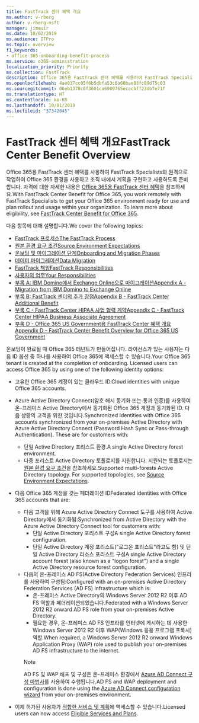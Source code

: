```yaml
---
title: FastTrack 센터 혜택 개요
ms.author: v-rberg
author: v-rberg-msft
manager: jimmuir
ms.date: 10/02/2019
ms.audience: ITPro
ms.topic: overview
f1_keywords:
- office-365-onboarding-benefit-process
ms.service: o365-administration
localization_priority: Priority
ms.collection: FastTrack
description: Office 365용 FastTrack 센터 혜택를 사용하여 FastTrack Specialists와 원격으로 작업하여 Office 365 환경을 사용하고 조직 내에서 계획을 구현하고 사용하도록 준비합니다. 자격에 대한 자세한 내용은 Office 365용 FastTrack 센터 혜택을 참조하세요.
ms.openlocfilehash: 4ae837cc05f6b5dbfa53c6a60bae83fc89d75c03
ms.sourcegitcommit: 06eb1378c0f3601ca6909765ecacbff23db7e71f
ms.translationtype: HT
ms.contentlocale: ko-KR
ms.lasthandoff: 10/01/2019
ms.locfileid: "37342045"
---
```

# <a name="fasttrack-center-benefit-overview"></a><span data-ttu-id="c04e8-104">FastTrack 센터 혜택 개요</span><span class="sxs-lookup"><span data-stu-id="c04e8-104">FastTrack Center Benefit Overview</span></span>

<span data-ttu-id="c04e8-p102">Office 365용 FastTrack 센터 혜택를 사용하여 FastTrack Specialists와 원격으로 작업하여 Office 365 환경을 사용하고 조직 내에서 계획을 구현하고 사용하도록 준비합니다. 자격에 대한 자세한 내용은 [Office 365용 FastTrack 센터 혜택](O365-fasttrack-benefit-for-office-365.md)을 참조하세요.</span><span class="sxs-lookup"><span data-stu-id="c04e8-p102">With FastTrack Center Benefit for Office 365, you work remotely with FastTrack Specialists to get your Office 365 environment ready for use and plan rollout and usage within your organization. To learn more about eligibility, see [FastTrack Center Benefit for Office 365](O365-fasttrack-benefit-for-office-365.md).</span></span>
  
<span data-ttu-id="c04e8-107">다음 항목에 대해 설명합니다.</span><span class="sxs-lookup"><span data-stu-id="c04e8-107">We cover the following topics:</span></span>
- [<span data-ttu-id="c04e8-108">FastTrack 프로세스</span><span class="sxs-lookup"><span data-stu-id="c04e8-108">The FastTrack Process</span></span>](O365-fasttrack-process.md) 
- [<span data-ttu-id="c04e8-109">원본 환경 요구 조건</span><span class="sxs-lookup"><span data-stu-id="c04e8-109">Source Environment Expectations</span></span>](O365-source-environment-expectations.md)
- [<span data-ttu-id="c04e8-110">온보딩 및 마이그레이션 단계</span><span class="sxs-lookup"><span data-stu-id="c04e8-110">Onboarding and Migration Phases</span></span>](O365-onboarding-and-migration.md)
- [<span data-ttu-id="c04e8-111">데이터 마이그레이션</span><span class="sxs-lookup"><span data-stu-id="c04e8-111">Data Migration</span></span>](O365-data-migration.md)
- [<span data-ttu-id="c04e8-112">FastTrack 책임</span><span class="sxs-lookup"><span data-stu-id="c04e8-112">FastTrack Responsibilities</span></span>](O365-fasttrack-responsibilities.md)
- [<span data-ttu-id="c04e8-113">사용자의 업무</span><span class="sxs-lookup"><span data-stu-id="c04e8-113">Your Responsibilities</span></span>](O365-your-responsibilities.md) 
- [<span data-ttu-id="c04e8-114">부록 A: IBM Domino에서 Exchange Online으로 마이그레이션</span><span class="sxs-lookup"><span data-stu-id="c04e8-114">Appendix A - Migration from IBM Domino to Exchange Online</span></span>](O365-from-ibm-domino-to-exchange-online.md)
- [<span data-ttu-id="c04e8-115">부록 B: FastTrack 센터의 추가 장점</span><span class="sxs-lookup"><span data-stu-id="c04e8-115">Appendix B - FastTrack Center Additional Benefit</span></span>](O365-fasttrack-additional-benefits.md)
- [<span data-ttu-id="c04e8-116">부록 C - FastTrack Center HIPAA 사업 협력 계약</span><span class="sxs-lookup"><span data-stu-id="c04e8-116">Appendix C - FastTrack Center HIPAA Business Associate Agreement</span></span>](O365-hipaa-business-associate-agreement.md)
- [<span data-ttu-id="c04e8-117">부록 D - Office 365 US Government용 FastTrack Center 혜택 개요</span><span class="sxs-lookup"><span data-stu-id="c04e8-117">Appendix D - FastTrack Center Benefit Overview for Office 365 US Government</span></span>](US-Gov-appendix-overview.md)
    
<span data-ttu-id="c04e8-p103">온보딩이 완료될 때 Office 365 테넌트가 만들어집니다. 라이선스가 있는 사용자는 다음 ID 옵션 중 하나를 사용하여 Office 365에 액세스할 수 있습니다.</span><span class="sxs-lookup"><span data-stu-id="c04e8-p103">Your Office 365 tenant is created at the completion of onboarding. Licensed users can access Office 365 by using one of the following identity options:</span></span>
- <span data-ttu-id="c04e8-120">고유한 Office 365 계정이 있는 클라우드 ID.</span><span class="sxs-lookup"><span data-stu-id="c04e8-120">Cloud identities with unique Office 365 accounts.</span></span>
- <span data-ttu-id="c04e8-p104">Azure Active Directory Connect(암호 해시 동기화 또는 통과 인증)를 사용하여 온-프레미스 Active Directory에서 동기화된 Office 365 계정과 동기화된 ID. 다음 상황의 고객을 위한 것입니다.</span><span class="sxs-lookup"><span data-stu-id="c04e8-p104">Synchronized Identities with Office 365 accounts synchronized from your on-premises Active Directory with Azure Active Directory Connect (Password Hash Sync or Pass-through Authentication). These are for customers with:</span></span>
  - <span data-ttu-id="c04e8-123">단일 Active Directory 포리스트 환경.</span><span class="sxs-lookup"><span data-stu-id="c04e8-123">A single Active Directory forest environment.</span></span>
  - <span data-ttu-id="c04e8-p105">다중 포리스트 Active Directory 토폴로지를 지원합니다. 지원되는 토폴로지는 [원본 환경 요구 조건](O365-source-environment-expectations.md)을 참조하세요.</span><span class="sxs-lookup"><span data-stu-id="c04e8-p105">Supported multi-forests Active Directory topology. For supported topologies, see [Source Environment Expectations](O365-source-environment-expectations.md).</span></span>
- <span data-ttu-id="c04e8-126">다음 Office 365 계정을 갖는 페더레이션 ID</span><span class="sxs-lookup"><span data-stu-id="c04e8-126">Federated identities with Office 365 accounts that are:</span></span>
  - <span data-ttu-id="c04e8-127">다음 고객을 위해 Azure Active Directory Connect 도구를 사용하여 Active Directory에서 동기화됨:</span><span class="sxs-lookup"><span data-stu-id="c04e8-127">Synchronized from Active Directory with the Azure Active Directory Connect tool for customers with:</span></span>
      - <span data-ttu-id="c04e8-128">단일 Active Directory 포리스트 구성</span><span class="sxs-lookup"><span data-stu-id="c04e8-128">A single Active Directory forest configuration.</span></span>
      - <span data-ttu-id="c04e8-129">단일 Active Directory 계정 포리스트("로그온 포리스트"라고도 함) 및 단일 Active Directory 리소스 포리스트 구성</span><span class="sxs-lookup"><span data-stu-id="c04e8-129">A single Active Directory account forest (also known as a "logon forest") and a single Active Directory resource forest configuration.</span></span>
  - <span data-ttu-id="c04e8-130">다음의 온-프레미스 AD FS(Active Directory Federation Services) 인프라를 사용하여 구성됨:</span><span class="sxs-lookup"><span data-stu-id="c04e8-130">Configured with an on-premises Active Directory Federation Services (AD FS) infrastructure which is:</span></span>
      - <span data-ttu-id="c04e8-131">온-프레미스 Active Directory의 Windows Server 2012 R2 이후 AD FS 역할과 페더레이션되었습니다.</span><span class="sxs-lookup"><span data-stu-id="c04e8-131">Federated with a Windows Server 2012 R2 onward AD FS role from your on-premises Active Directory.</span></span>
      - <span data-ttu-id="c04e8-132">필요한 경우, 온-프레미스 AD FS 인프라를 인터넷에 게시하는 데 사용한 Windows Server 2012 R2 이후 WAP(Windows 응용 프로그램 프록시) 역할.</span><span class="sxs-lookup"><span data-stu-id="c04e8-132">When required, a Windows Server 2012 R2 onward Windows Application Proxy (WAP) role used to publish your on-premises AD FS infrastructure to the internet.</span></span>
    > [!NOTE]
    > <span data-ttu-id="c04e8-133">AD FS 및 WAP 배포 및 구성은 온-프레미스 환경에서 [Azure AD Connect 구성 마법사](https://go.microsoft.com/fwlink/?linkid=844794)를 사용하여 수행됩니다.</span><span class="sxs-lookup"><span data-stu-id="c04e8-133">AD FS and WAP deployment and configuration is done using the [Azure AD Connect configuration wizard](https://go.microsoft.com/fwlink/?linkid=844794) from your on-premises environment.</span></span> 
  
- <span data-ttu-id="c04e8-134">이제 허가된 사용자가 [적합한 서비스 및 계획](M365-eligible-services-and-plans.md)에 액세스할 수 있습니다.</span><span class="sxs-lookup"><span data-stu-id="c04e8-134">Licensed users can now access [Eligible Services and Plans](M365-eligible-services-and-plans.md).</span></span>
    

 
